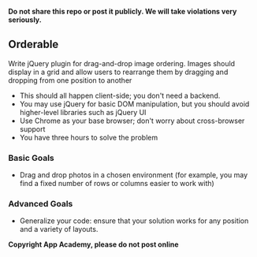 **Do not share this repo or post it publicly. We will take violations
very seriously.**

## Orderable

Write jQuery plugin for drag-and-drop image ordering. Images should display in a grid
and allow users to rearrange them by dragging and dropping from one position to 
another
* This should all happen client-side; you don't need a backend.
* You may use jQuery for basic DOM manipulation, but you should avoid higher-level
libraries such as jQuery UI
* Use Chrome as your base browser; don't worry about cross-browser support
* You have three hours to solve the problem

### Basic Goals
* Drag and drop photos in a chosen environment (for example, you may find a
  fixed number of rows or columns easier to work with)

### Advanced Goals
* Generalize your code: ensure that your solution works for any position and
a variety of layouts.

**Copyright App Academy, please do not post online**
